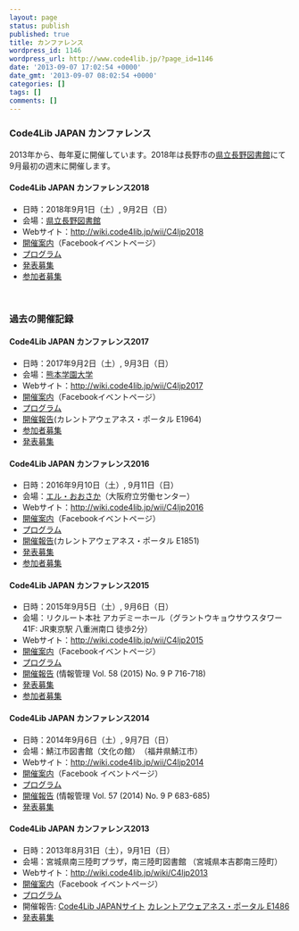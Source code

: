```yaml
---
layout: page
status: publish
published: true
title: カンファレンス
wordpress_id: 1146
wordpress_url: http://www.code4lib.jp/?page_id=1146
date: '2013-09-07 17:02:54 +0000'
date_gmt: '2013-09-07 08:02:54 +0000'
categories: []
tags: []
comments: []
---
```

<h3>Code4Lib JAPAN カンファレンス</h3>
<p>2013年から、毎年夏に開催しています。2018年は長野市の<a href="http://www.library.pref.nagano.jp/">県立長野図書館</a>にて9月最初の週末に開催します。</p>
<h4>Code4Lib JAPAN カンファレンス2018</h4>
<ul>
<li>日時：2018年9月1日（土）, 9月2日（日）</li>
<li>会場：<a href="http://www.library.pref.nagano.jp/">県立長野図書館</a></li>
<li>Webサイト：<a href="http://wiki.code4lib.jp/wiki/C4ljp2018">http://wiki.code4lib.jp/wii/C4ljp2018</a></li>
<li><a href="https://www.facebook.com/events/453605408402245/">開催案内</a>（Facebookイベントページ）</li>
<li><a href="http://wiki.code4lib.jp/wiki/C4ljp2018/program">プログラム</a></li>
<li><a href="http://www.code4lib.jp/2018/05/1554/">発表募集</a></li>
<li><a href="http://www.code4lib.jp/2018/07/1597/">参加者募集</a></li>
</ul>
<p>&nbsp;</p>
<h3>過去の開催記録</h3>
<h4>Code4Lib JAPAN カンファレンス2017</h4>
<ul>
<li>日時：2017年9月2日（土）, 9月3日（日）</li>
<li>会場：<a href="http://www.kumagaku.ac.jp/">熊本学園大学</a></li>
<li>Webサイト：<a href="http://wiki.code4lib.jp/wiki/C4ljp2017">http://wiki.code4lib.jp/wii/C4ljp2017</a></li>
<li><a href="https://www.facebook.com/events/290537184714069/">開催案内</a>（Facebookイベントページ）</li>
<li><a href="http://wiki.code4lib.jp/wiki/C4ljp2017/program">プログラム</a></li>
<li><a href="http://current.ndl.go.jp/e1964">開催報告</a>(カレントアウェアネス・ポータル E1964)</li>
<li><a href="http://www.code4lib.jp/2017/07/1526/">参加者募集</a></li>
<li><a href="http://www.code4lib.jp/2017/04/1456/">発表募集</a></li>
</ul>
<h4>Code4Lib JAPAN カンファレンス2016</h4>
<ul>
<li>日時：2016年9月10日（土）, 9月11日（日）</li>
<li>会場：<a href="http://www.l-osaka.or.jp/">エル・おおさか</a>（大阪府立労働センター）</li>
<li>Webサイト：<a href="http://wiki.code4lib.jp/wiki/C4ljp2016">http://wiki.code4lib.jp/wii/C4ljp2016</a></li>
<li><a href="https://www.facebook.com/events/1619923901666257/">開催案内</a>（Facebookイベントページ）</li>
<li><a href="http://wiki.code4lib.jp/wiki/C4ljp2016/program">プログラム</a></li>
<li><a href="http://current.ndl.go.jp/e1851">開催報告</a>(カレントアウェアネス・ポータル E1851)</li>
<li><a href="http://www.code4lib.jp/2016/04/1351/">発表募集</a></li>
<li><a href="http://www.code4lib.jp/2016/07/1425/">参加者募集</a></li>
</ul>
<h4>Code4Lib JAPAN カンファレンス2015</h4>
<ul>
<li>日時：2015年9月5日（土）, 9月6日（日）</li>
<li>会場：リクルート本社 アカデミーホール（グラントウキョウサウスタワー 41F: JR東京駅 八重洲南口 徒歩2分）</li>
<li>Webサイト：<a href="http://wiki.code4lib.jp/wiki/C4ljp2015">http://wiki.code4lib.jp/wii/C4ljp2015</a></li>
<li><a href="https://www.facebook.com/events/752611648189572/">開催案内</a>（Facebookイベントページ）</li>
<li><a href="http://wiki.code4lib.jp/wiki/C4ljp2015/program">プログラム</a></li>
<li><a href="https://www.jstage.jst.go.jp/article/johokanri/58/9/58_716/_article/-char/ja/">開催報告</a> (情報管理 Vol. 58 (2015) No. 9 P 716-718)</li>
<li><a href="http://www.code4lib.jp/2015/04/1252/">発表募集</a></li>
<li><a href="http://www.code4lib.jp/2015/07/1280/">参加者募集</a></li>
</ul>
<h4>Code4Lib JAPAN カンファレンス2014</h4>
<ul>
<li>日時：2014年9月6日（土）, 9月7日（日）</li>
<li>会場：鯖江市図書館（文化の館）　（福井県鯖江市）</li>
<li>Webサイト：<a href="http://wiki.code4lib.jp/wiki/C4ljp2014">http://wiki.code4lib.jp/wii/C4ljp2014</a></li>
<li><a href="https://www.facebook.com/events/678327505589289/">開催案内</a>（Facebook イベントページ）</li>
<li><a href="http://wiki.code4lib.jp/wiki/C4ljp2014/program">プログラム</a></li>
<li><a href="https://www.jstage.jst.go.jp/article/johokanri/57/9/57_683/_article/-char/ja/">開催報告</a> (情報管理 Vol. 57 (2014) No. 9 P 683-685)</li>
<li><a href="http://www.code4lib.jp/2014/06/1166/">発表募集</a></li>
</ul>
<h4>Code4Lib JAPAN カンファレンス2013</h4>
<ul>
<li>日時：2013年8月31日（土），9月1日（日）</li>
<li>会場：宮城県南三陸町プラザ，南三陸町図書館 （宮城県本吉郡南三陸町）</li>
<li>Webサイト：<a href="http://wiki.code4lib.jp/wiki/C4ljp2013">http://wiki.code4lib.jp/wiki/C4ljp2013</a></li>
<li><a href="https://www.facebook.com/events/508858532486640/">開催案内</a>（Facebook イベントページ）</li>
<li><a href="http://wiki.code4lib.jp/wiki/C4ljp2013">プログラム</a></li>
<li>開催報告: <a href="http://www.code4lib.jp/2013/09/1155/">Code4Lib JAPANサイト</a> <a href="http://current.ndl.go.jp/e1486">カレントアウェアネス・ポータル E1486</a></li>
<li><a href="http://www.code4lib.jp/2013/07/1128/">発表募集</a></li>
</ul>
